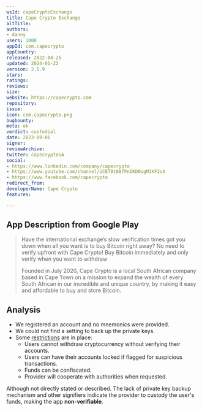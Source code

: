 ```yaml
---
wsId: capeCryptoExchange
title: Cape Crypto Exchange
altTitle: 
authors:
- danny
users: 1000
appId: com.capecrypto
appCountry: 
released: 2022-04-25
updated: 2024-01-22
version: 2.5.9
stars: 
ratings: 
reviews: 
size: 
website: https://capecrypto.com
repository: 
issue: 
icon: com.capecrypto.png
bugbounty: 
meta: ok
verdict: custodial
date: 2023-09-06
signer: 
reviewArchive: 
twitter: capecryptoSA
social:
- https://www.linkedin.com/company/capecrypto
- https://www.youtube.com/channel/UCET8t88fPnOKD0sgM3KFIsA
- https://www.facebook.com/capecrypto
redirect_from: 
developerName: Cape Crypto
features: 

---
```


## App Description from Google Play

> Have the international exchange’s slow verification times got you down when all you want is to buy Bitcoin right away? No need to verify upfront with Cape Crypto! Buy Bitcoin immediately and only verify when you want to withdraw
>
> Founded in July 2020, Cape Crypto is a local South African company based in Cape Town on a mission to expand the wealth of every South African in our incredible and unique country, by making it easy and affordable to buy and store Bitcoin.

## Analysis 

- We registered an account and no mnemonics were provided. 
- We could not find a setting to back up the private keys. 
- Some [restrictions](https://support.capecrypto.com/hc/en-za/articles/360011483098-How-do-I-withdraw-cryptocurrency-from-my-Cape-Crypto-account-) are in place:
  - Users cannot withdraw cryptocurrency without verifying their accounts. 
  - Users can have their accounts locked if flagged for suspicious transactions.
  - Funds can be confiscated.
  - Provider will cooperate with authorities when requested.

Although not directly stated or described. The lack of private key backup mechanism and other signifiers indicate the provider to custody the user's funds, making the app **non-verifiable**.